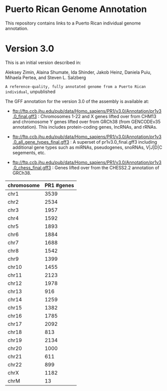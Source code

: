 # Puerto Rican Genome Annotation
This repository contains links to a Puerto Rican individual genome annotation.  

# Version 3.0
This is an initial version described in:

Aleksey Zimin, Alaina Shumate, Ida Shinder, Jakob Heinz, Daniela Puiu, Mihaela Pertea, and Steven L. Salzberg

`A reference-quality, fully annotated genome from a Puerto Rican individual`, unpublished

 The GFF annotation for the version 3.0 of the assembly is available at:

* ftp://ftp.ccb.jhu.edu/pub/data/Homo_sapiens/PR1/v3.0/Annotation/pr1v3.0_final.gff3 : Chromosomes 1-22 and X genes lifted over from CHM13 and chromosome Y genes lifted over from GRCh38 (from GENCODEv35 annotation). This includes protein-coding genes, lncRNAs, and rRNAs.

* ftp://ftp.ccb.jhu.edu/pub/data/Homo_sapiens/PR1/v3.0/Annotation/pr1v3.0_all_gene_types_final.gff3 : A superset of pr1v3.0_final.gff3 including additional gene types such as miRNAs, pseudogenes, snoRNAs, V|J|D|C segements, etc.
 
* ftp://ftp.ccb.jhu.edu/pub/data/Homo_sapiens/PR1/v3.0/Annotation/pr1v3.0_chess_final.gff3 : Genes lifted over from the CHESS2.2 annotation of GRCh38.

|chromosome|PR1 #genes|
|----|----|
|chr1|3539|
|chr2|2534|
|chr3|1957|
|chr4|1592|
|chr5|1893|
|chr6|1884|
|chr7|1688|
|chr8|1542|
|chr9|1399|
|chr10|1455|
|chr11|2123|
|chr12|1978|
|chr13|916|
|chr14|1259|
|chr15|1382|
|chr16|1785|
|chr17|2092|
|chr18|813|
|chr19|2134|
|chr20|1000|
|chr21|611|
|chr22|899|
|chrX|1182|
|chrM|13|
